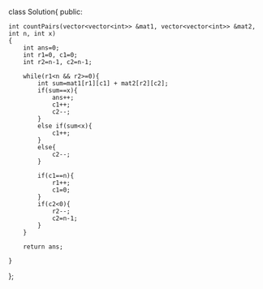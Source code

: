 class Solution{
public:	
	
	int countPairs(vector<vector<int>> &mat1, vector<vector<int>> &mat2, int n, int x)
	{
	    int ans=0;
	    int r1=0, c1=0; 
	    int r2=n-1, c2=n-1; 
	    
	    while(r1<n && r2>=0){
	        int sum=mat1[r1][c1] + mat2[r2][c2];
	        if(sum==x){
	            ans++;
	            c1++;
	            c2--;
	        }
	        else if(sum<x){
	            c1++;
	        }
	        else{
	            c2--;
	        }
	        
	        if(c1==n){
	            r1++;
	            c1=0;
	        }
	        if(c2<0){
	            r2--;
	            c2=n-1;
	        }
	    }
	    
	    return ans;
	    
	}
	    
	
};
